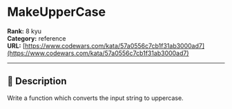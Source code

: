 # MakeUpperCase

**Rank:** 8 kyu  
**Category:** reference  
**URL:** [https://www.codewars.com/kata/57a0556c7cb1f31ab3000ad7](https://www.codewars.com/kata/57a0556c7cb1f31ab3000ad7)

---

## 📝 Description

Write a function which converts the input string to uppercase.
